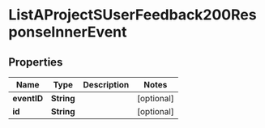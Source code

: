 

# ListAProjectSUserFeedback200ResponseInnerEvent


## Properties

| Name | Type | Description | Notes |
|------------ | ------------- | ------------- | -------------|
|**eventID** | **String** |  |  [optional] |
|**id** | **String** |  |  [optional] |



